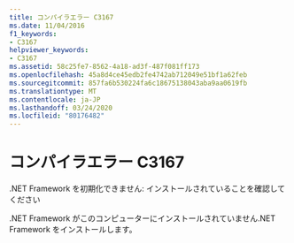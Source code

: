 ```yaml
---
title: コンパイラエラー C3167
ms.date: 11/04/2016
f1_keywords:
- C3167
helpviewer_keywords:
- C3167
ms.assetid: 58c25fe7-8562-4a18-ad3f-487f081ff173
ms.openlocfilehash: 45a8d4ce45edb2fe4742ab712049e51bf1a62feb
ms.sourcegitcommit: 857fa6b530224fa6c18675138043aba9aa0619fb
ms.translationtype: MT
ms.contentlocale: ja-JP
ms.lasthandoff: 03/24/2020
ms.locfileid: "80176482"
---
```

# <a name="compiler-error-c3167"></a>コンパイラエラー C3167

.NET Framework を初期化できません: インストールされていることを確認してください

.NET Framework がこのコンピューターにインストールされていません.NET Framework をインストールします。
